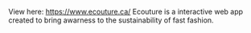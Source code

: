 View here: https://www.ecouture.ca/
Ecouture is a interactive web app created to bring awarness to the sustainability of fast fashion.

